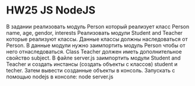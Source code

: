 # HW25 JS NodeJS
 
В задании реализовать модуль Person который реализует класс Person
name, age, gendor, interests
Реализовать модули Student and Teacher которые  реализуют классы. Данные классы должны наследоваться от Person. В данные модули нужно заимпортить модуль Person чтобы от него отнаследоваться.
Class Teacher должен иметь дополнительное свойство subject.
В файле server.js заимпортить модули Student and Teacher и создать инстансы (создать объекты с классов) student и techer. Затем вывести созданные объекты в консоль.
Запускать с помощью nodejs в консоле: node server.js
 
